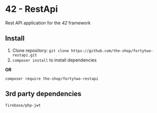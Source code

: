 42 - RestApi
====

Rest API application for the _42_ framework

Install
---

1. Clone repository: `git clone https://github.com/the-shop/fortytwo-restapi.git`
2. `composer install` to install dependencies

**OR**

`composer require the-shop/fortytwo-restapi`

3rd party dependencies
---
`firebase/php-jwt`
